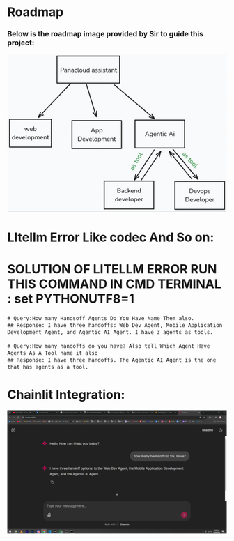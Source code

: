 # Roadmap

### Below is the roadmap image provided by Sir to guide this project:

![Project Roadmap](image.jpg)


# LItellm Error Like codec And So on:
# SOLUTION OF LITELLM ERROR RUN THIS COMMAND IN CMD TERMINAL : set PYTHONUTF8=1

```
# Query:How many Handsoff Agents Do You Have Name Them also.
## Response: I have three handoffs: Web Dev Agent, Mobile Application Development Agent, and Agentic AI Agent. I have 3 agents as tools.

# Query:How many handoffs do you have? Also tell Which Agent Have Agents As A Tool name it also
## Response: I have three handoffs. The Agentic AI Agent is the one that has agents as a tool.

```


# Chainlit Integration:

![CHainlit UI](chainlit.png)


